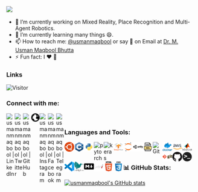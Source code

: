 <img src='https://usmanmaqbool.github.io/assets/images/logo-3.png' width='80'>

- 🔭 I’m currently working on Mixed Reality, Place Recognition and Multi-Agent Robotics.
- 🌱 I’m currently learning many things 😄. 
- 📫 How to reach me: [@usmanmaqbool][linkedin] or say 👋 on Email at [Dr. M. Usman Maqbool Bhutta](mailto:usmanmaqbool@outlook.com)
- ⚡ Fun fact: I ❤️ 📕
<!--
**UsmanMaqbool/UsmanMaqbool** is a ✨ _special_ ✨ repository because its `README.md` (this file) appears on your GitHub profile.

Here are some ideas to get you started:

- 🔭 I’m currently working on ...
- 🌱 I’m currently learning ...
- 👯 I’m looking to collaborate on ...
- 🤔 I’m looking for help with ...
- 💬 Ask me about ...
- 📫 How to reach me: ...
- 😄 Pronouns: ...
- ⚡ Fun fact: ...
-->
### Links
![Visitor](https://visitor-badge.laobi.icu/badge?page_id=username.repoName)

### Connect with me:

[<img align="left" alt="usmanmaqbool | LinkedIn" width="22px" src="https://cdn.jsdelivr.net/npm/simple-icons@v3/icons/linkedin.svg" />][linkedin]
[<img align="left" alt="usmanmaqbool | Twitter" width="22px" src="https://cdn.jsdelivr.net/npm/simple-icons@v3/icons/twitter.svg" />][twitter]
[<img align="left" alt="usmanmaqbool | GitHub" width="22px" src="https://cdn.jsdelivr.net/npm/simple-icons@v3/icons/github.svg" />][github]
[<img align="left" alt="usmanmaqbool | XDA Developers" width="22px" src="https://raw.githubusercontent.com/iconic/open-iconic/master/svg/globe.svg" />][website]
[<img align="left" alt="usmanmaqbool | Instagram" width="22px" src="https://cdn.jsdelivr.net/npm/simple-icons@v3/icons/instagram.svg" />][instagram]
[<img align="left" alt="usmanmaqbool | Facebook" width="22px" src="https://cdn.jsdelivr.net/npm/simple-icons@v3/icons/facebook.svg" />][facebook]
[<img align="left" alt="usmanmaqbool | Telegram" width="22px" src="https://cdn.jsdelivr.net/npm/simple-icons@v3/icons/telegram.svg" />][telegram]

<br />

### Languages and Tools:
<img align="left" alt="ubuntu" width="26px" src="https://raw.githubusercontent.com/github/explore/80688e429a7d4ef2fca1e82350fe8e3517d3494d/topics/ubuntu/ubuntu.png" />
<img align="left" alt="cpp" width="26px" src="https://raw.githubusercontent.com/github/explore/180320cffc25f4ed1bbdfd33d4db3a66eeeeb358/topics/cpp/cpp.png" />
<img align="left" alt="python" width="26px" src="https://raw.githubusercontent.com/github/explore/80688e429a7d4ef2fca1e82350fe8e3517d3494d/topics/python/python.png" />
<img align="left" alt="pytorch" width="26px" src="https://raw.githubusercontent.com/pytorch/pytorch/master/docs/source/_static/img/pytorch-logo-dark.png" />
<img align="left" alt="keras" width="26px" src="https://camo.githubusercontent.com/906e661107a3bc03104ca5d88336d1f4b0e80fdcac65efaf7904041d371c747f/68747470733a2f2f73332e616d617a6f6e6177732e636f6d2f6b657261732e696f2f696d672f6b657261732d6c6f676f2d323031382d6c617267652d313230302e706e67" />
<img align="left" alt="tensorflow" width="26px" src="https://raw.githubusercontent.com/github/explore/80688e429a7d4ef2fca1e82350fe8e3517d3494d/topics/tensorflow/tensorflow.png" />
<img align="left" alt="jupyter" width="26px" src="https://raw.githubusercontent.com/github/explore/80688e429a7d4ef2fca1e82350fe8e3517d3494d/topics/jupyter-notebook/jupyter-notebook.png" />
<img align="left" alt="Git" width="26px" src="https://raw.githubusercontent.com/github/explore/80688e429a7d4ef2fca1e82350fe8e3517d3494d/topics/unity/unity.png" />
<img align="left" alt="Git" width="26px" src="https://raw.githubusercontent.com/github/explore/05a6f4c574a32b6b2f04c2e589f6c82d9df46a5d/topics/xml/xml.png" />
<img align="left" alt="Git" width="26px" src="https://www.ros.org/wp-content/uploads/2013/10/rosorg-logo1.png" />
<img align="left" alt="docker" width="26px" src="https://raw.githubusercontent.com/github/explore/80688e429a7d4ef2fca1e82350fe8e3517d3494d/topics/docker/docker.png" />
<img align="left" alt="AWS" width="26px" src="https://raw.githubusercontent.com/github/explore/80688e429a7d4ef2fca1e82350fe8e3517d3494d/topics/aws/aws.png" />
<img align="left" alt="matlab" width="26px" src="https://raw.githubusercontent.com/github/explore/80688e429a7d4ef2fca1e82350fe8e3517d3494d/topics/matlab/matlab.png" />
<img align="left" alt="Git" width="26px" src="https://raw.githubusercontent.com/github/explore/80688e429a7d4ef2fca1e82350fe8e3517d3494d/topics/git/git.png" />
<img align="left" alt="GitHub" width="26px" src="https://raw.githubusercontent.com/github/explore/78df643247d429f6cc873026c0622819ad797942/topics/github/github.png" />
<img align="left" alt="Terminal" width="26px" src="https://raw.githubusercontent.com/github/explore/80688e429a7d4ef2fca1e82350fe8e3517d3494d/topics/terminal/terminal.png" />
<img align="left" alt="Visual Studio Code" width="26px" src="https://raw.githubusercontent.com/github/explore/80688e429a7d4ef2fca1e82350fe8e3517d3494d/topics/visual-studio-code/visual-studio-code.png" />
<img align="left" alt="Git" width="26px" src="https://raw.githubusercontent.com/github/explore/80688e429a7d4ef2fca1e82350fe8e3517d3494d/topics/latex/latex.png" />
<img align="left" alt="Git" width="26px" src="https://raw.githubusercontent.com/github/explore/80688e429a7d4ef2fca1e82350fe8e3517d3494d/topics/markdown/markdown.png" />
<img align="left" alt="jekyll" width="26px" src="https://raw.githubusercontent.com/github/explore/80688e429a7d4ef2fca1e82350fe8e3517d3494d/topics/jekyll/jekyll.png" />
<img align="left" alt="Git" width="26px" src="https://raw.githubusercontent.com/github/explore/80688e429a7d4ef2fca1e82350fe8e3517d3494d/topics/html/html.png" />
<img align="left" alt="Git" width="26px" src="https://raw.githubusercontent.com/github/explore/80688e429a7d4ef2fca1e82350fe8e3517d3494d/topics/css/css.png" />

<br />
<br />

### 📊 GitHub Stats:

[![usmanmaqbool's GitHub stats](https://github-readme-stats.vercel.app/api?username=usmanmaqbool)](https://github.com/usmanmaqbool/github-readme-stats)


<!-- ### 📕 Latest Blog posts:
 BLOG-POST-LIST:START
- [Creating an Impressive GitHub Profile README](https://medium.com/@mr.vibhorchaudhary/impressive-github-profile-readme-606e3b7b075d?source=rss-30c08688da0e------2)
 BLOG-POST-LIST:END -->

[website]: https://usmanmaqbool.github.io/
[linkedin]: https://www.linkedin.com/in/usmanmaqbool/
[instagram]: https://www.instagram.com/realusmanmaqbool/
[twitter]: https://twitter.com/MUsmanMBhutta
[facebook]: https://www.facebook.com/realusmanmaqbool
[github]: https://github.com/usmanmaqbool
[telegram]: https://t.me/usmanmaqbool

